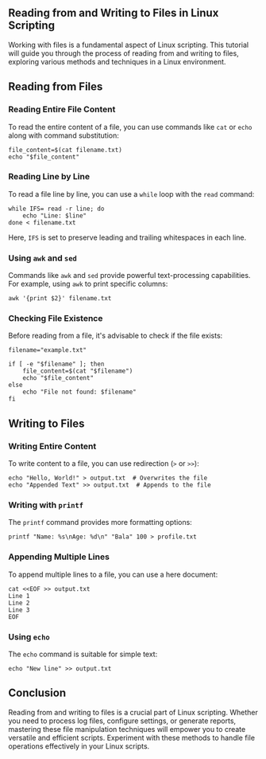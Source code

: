 ## Reading from and Writing to Files in Linux Scripting
Working with files is a fundamental aspect of Linux scripting. This tutorial will guide you through the process of reading
from and writing to files, exploring various methods and techniques in a Linux environment.

## Reading from Files

### Reading Entire File Content
To read the entire content of a file, you can use commands like `cat` or `echo` along with command substitution:

```
file_content=$(cat filename.txt)
echo "$file_content"
```

### Reading Line by Line
To read a file line by line, you can use a `while` loop with the `read` command:

```
while IFS= read -r line; do
    echo "Line: $line"
done < filename.txt
```
Here, `IFS` is set to preserve leading and trailing whitespaces in each line.

### Using `awk` and `sed`
Commands like `awk` and `sed` provide powerful text-processing capabilities. For example, using `awk` to print specific columns:

```
awk '{print $2}' filename.txt
```

### Checking File Existence
Before reading from a file, it's advisable to check if the file exists:

```
filename="example.txt"

if [ -e "$filename" ]; then
    file_content=$(cat "$filename")
    echo "$file_content"
else
    echo "File not found: $filename"
fi
```

## Writing to Files

### Writing Entire Content
To write content to a file, you can use redirection (`>` or `>>`):

```
echo "Hello, World!" > output.txt  # Overwrites the file
echo "Appended Text" >> output.txt  # Appends to the file
```

### Writing with `printf`
The `printf` command provides more formatting options:

```
printf "Name: %s\nAge: %d\n" "Bala" 100 > profile.txt
```

### Appending Multiple Lines
To append multiple lines to a file, you can use a here document:

```
cat <<EOF >> output.txt
Line 1
Line 2
Line 3
EOF
```

### Using `echo`
The `echo` command is suitable for simple text:

```
echo "New line" >> output.txt
```

## Conclusion
Reading from and writing to files is a crucial part of Linux scripting. Whether you need to process log files, configure
settings, or generate reports, mastering these file manipulation techniques will empower you to create versatile and efficient
scripts. Experiment with these methods to handle file operations effectively in your Linux scripts.